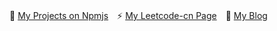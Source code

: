 🌱 [My Projects on Npmjs](https://www.npmjs.com/~mantoufan)　⚡ [My Leetcode-cn Page](https://leetcode-cn.com/u/mantoufan/)　💬 [My Blog](https://yu.mantoufan.com/)

<!--
**mantoufan/mantoufan** is a ✨ _special_ ✨ repository because its `README.md` (this file) appears on your GitHub profile.

Here are some ideas to get you started: 

- 🔭 I’m currently working on ...
- 🌱 I’m currently learning ...
- 👯 I’m looking to collaborate on ...
- 🤔 I’m looking for help with ...
- 💬 Ask me about ...
- 📫 How to reach me: ...
- 😄 Pronouns: ...
- ⚡ Fun fact: ...
-->
